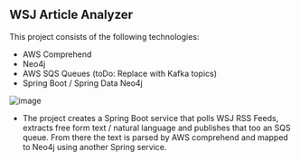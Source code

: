 ## WSJ Article Analyzer

This project consists of the following technologies:


* AWS Comprehend
* Neo4j
* AWS SQS Queues (toDo: Replace with Kafka topics) 
* Spring Boot / Spring Data Neo4j 


![image](https://user-images.githubusercontent.com/90913666/232853787-6b20d539-f97d-49d8-8c64-db4a53f1b40e.png)



* The project creates a Spring Boot service that polls WSJ RSS Feeds, extracts free form text / natural language and publishes that too an SQS queue. From there the text is parsed by AWS comprehend and mapped to Neo4j using another Spring service. 

